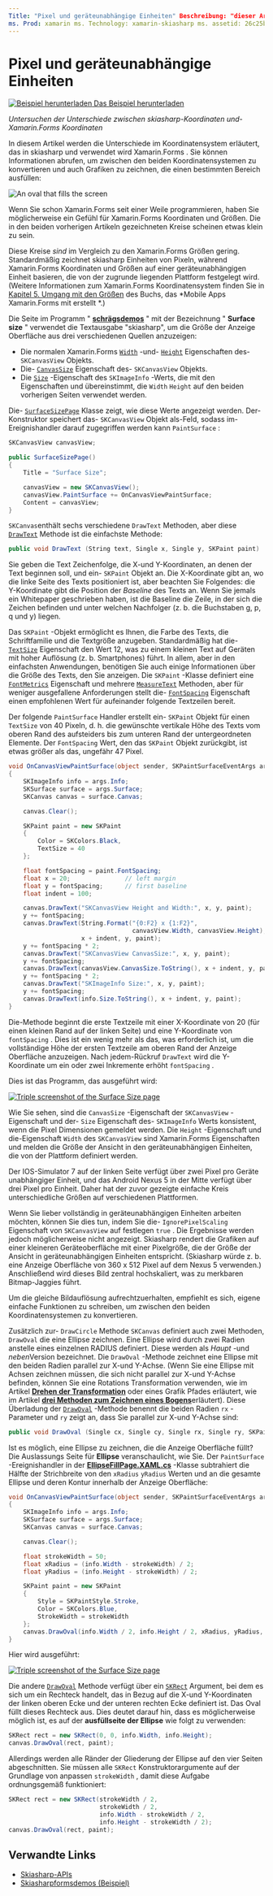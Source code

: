 ```yaml
---
Title: "Pixel und geräteunabhängige Einheiten" Beschreibung: "dieser Artikel untersucht die Unterschiede zwischen skiasharp-Koordinaten und- Xamarin.Forms Koordinaten und veranschaulicht dies mit Beispielcode".
ms. Prod: xamarin ms. Technology: xamarin-skiasharp ms. assetid: 26c25bb8-fbe8-4b77-B01D-16a163a16890 Author: davidbritch ms. Author: dabritch ms. Date: 02/09/2017 NO-LOC: [ Xamarin.Forms , Xamarin.Essentials ]
---
```


# <a name="pixels-and-device-independent-units"></a>Pixel und geräteunabhängige Einheiten

[![Beispiel herunterladen](~/media/shared/download.png) Das Beispiel herunterladen](https://docs.microsoft.com/samples/xamarin/xamarin-forms-samples/skiasharpforms-demos)

_Untersuchen der Unterschiede zwischen skiasharp-Koordinaten und- Xamarin.Forms Koordinaten_

In diesem Artikel werden die Unterschiede im Koordinatensystem erläutert, das in skiasharp und verwendet wird Xamarin.Forms . Sie können Informationen abrufen, um zwischen den beiden Koordinatensystemen zu konvertieren und auch Grafiken zu zeichnen, die einen bestimmten Bereich ausfüllen:

![](pixels-images/screenfillexample.png "An oval that fills the screen")

Wenn Sie schon Xamarin.Forms seit einer Weile programmieren, haben Sie möglicherweise ein Gefühl für Xamarin.Forms Koordinaten und Größen. Die in den beiden vorherigen Artikeln gezeichneten Kreise scheinen etwas klein zu sein.

Diese Kreise *sind* im Vergleich zu den Xamarin.Forms Größen gering. Standardmäßig zeichnet skiasharp Einheiten von Pixeln, während Xamarin.Forms Koordinaten und Größen auf einer geräteunabhängigen Einheit basieren, die von der zugrunde liegenden Plattform festgelegt wird. (Weitere Informationen zum Xamarin.Forms Koordinatensystem finden Sie in [Kapitel 5. Umgang mit den Größen](~/xamarin-forms/creating-mobile-apps-xamarin-forms/summaries/chapter05.md) des Buchs, das *Mobile Apps Xamarin.Forms mit erstellt *.)

Die Seite im Programm " [**schrägsdemos**](https://docs.microsoft.com/samples/xamarin/xamarin-forms-samples/skiasharpforms-demos) " mit der Bezeichnung " **Surface size** " verwendet die Textausgabe "skiasharp", um die Größe der Anzeige Oberfläche aus drei verschiedenen Quellen anzuzeigen:

- Die normalen Xamarin.Forms [`Width`](xref:Xamarin.Forms.VisualElement.Width) -und- [`Height`](xref:Xamarin.Forms.VisualElement.Height) Eigenschaften des- `SKCanvasView` Objekts.
- Die- [`CanvasSize`](xref:SkiaSharp.Views.Forms.SKCanvasView.CanvasSize) Eigenschaft des- `SKCanvasView` Objekts.
- Die [`Size`](xref:SkiaSharp.SKImageInfo.Size) -Eigenschaft des `SKImageInfo` -Werts, die mit den Eigenschaften und übereinstimmt, die `Width` `Height` auf den beiden vorherigen Seiten verwendet werden.

Die- [`SurfaceSizePage`](https://github.com/xamarin/xamarin-forms-samples/blob/master/SkiaSharpForms/Demos/Demos/SkiaSharpFormsDemos/Basics/SurfaceSizePage.cs) Klasse zeigt, wie diese Werte angezeigt werden. Der-Konstruktor speichert das- `SKCanvasView` Objekt als-Feld, sodass im-Ereignishandler darauf zugegriffen werden kann `PaintSurface` :

```csharp
SKCanvasView canvasView;

public SurfaceSizePage()
{
    Title = "Surface Size";

    canvasView = new SKCanvasView();
    canvasView.PaintSurface += OnCanvasViewPaintSurface;
    Content = canvasView;
}
```

`SKCanvas`enthält sechs verschiedene `DrawText` Methoden, aber diese [`DrawText`](xref:SkiaSharp.SKCanvas.DrawText(System.String,System.Single,System.Single,SkiaSharp.SKPaint)) Methode ist die einfachste Methode:

```csharp
public void DrawText (String text, Single x, Single y, SKPaint paint)
```

Sie geben die Text Zeichenfolge, die X-und Y-Koordinaten, an denen der Text beginnen soll, und ein- `SKPaint` Objekt an. Die X-Koordinate gibt an, wo die linke Seite des Texts positioniert ist, aber beachten Sie Folgendes: die Y-Koordinate gibt die Position der *Baseline* des Texts an. Wenn Sie jemals ein Whitepaper geschrieben haben, ist die Baseline die Zeile, in der sich die Zeichen befinden und unter welchen Nachfolger (z. b. die Buchstaben g, p, q und y) liegen.

Das `SKPaint` -Objekt ermöglicht es Ihnen, die Farbe des Texts, die Schriftfamilie und die Textgröße anzugeben. Standardmäßig hat die- [`TextSize`](xref:SkiaSharp.SKPaint.TextSize) Eigenschaft den Wert 12, was zu einem kleinen Text auf Geräten mit hoher Auflösung (z. b. Smartphones) führt. In allem, aber in den einfachsten Anwendungen, benötigen Sie auch einige Informationen über die Größe des Texts, den Sie anzeigen. Die `SKPaint` -Klasse definiert eine [`FontMetrics`](xref:SkiaSharp.SKPaint.FontMetrics) Eigenschaft und mehrere [`MeasureText`](xref:SkiaSharp.SKPaint.MeasureText(System.String)) Methoden, aber für weniger ausgefallene Anforderungen stellt die- [`FontSpacing`](xref:SkiaSharp.SKPaint.FontSpacing) Eigenschaft einen empfohlenen Wert für aufeinander folgende Textzeilen bereit.

Der folgende `PaintSurface` Handler erstellt ein- `SKPaint` Objekt für einen `TextSize` von 40 Pixeln, d. h. die gewünschte vertikale Höhe des Texts vom oberen Rand des aufsteiders bis zum unteren Rand der untergeordneten Elemente. Der `FontSpacing` Wert, den das `SKPaint` Objekt zurückgibt, ist etwas größer als das, ungefähr 47 Pixel.

```csharp
void OnCanvasViewPaintSurface(object sender, SKPaintSurfaceEventArgs args)
{
    SKImageInfo info = args.Info;
    SKSurface surface = args.Surface;
    SKCanvas canvas = surface.Canvas;

    canvas.Clear();

    SKPaint paint = new SKPaint
    {
        Color = SKColors.Black,
        TextSize = 40
    };

    float fontSpacing = paint.FontSpacing;
    float x = 20;               // left margin
    float y = fontSpacing;      // first baseline
    float indent = 100;

    canvas.DrawText("SKCanvasView Height and Width:", x, y, paint);
    y += fontSpacing;
    canvas.DrawText(String.Format("{0:F2} x {1:F2}",
                                  canvasView.Width, canvasView.Height),
                    x + indent, y, paint);
    y += fontSpacing * 2;
    canvas.DrawText("SKCanvasView CanvasSize:", x, y, paint);
    y += fontSpacing;
    canvas.DrawText(canvasView.CanvasSize.ToString(), x + indent, y, paint);
    y += fontSpacing * 2;
    canvas.DrawText("SKImageInfo Size:", x, y, paint);
    y += fontSpacing;
    canvas.DrawText(info.Size.ToString(), x + indent, y, paint);
}
```

Die-Methode beginnt die erste Textzeile mit einer X-Koordinate von 20 (für einen kleinen Rand auf der linken Seite) und eine Y-Koordinate von `fontSpacing` . Dies ist ein wenig mehr als das, was erforderlich ist, um die vollständige Höhe der ersten Textzeile am oberen Rand der Anzeige Oberfläche anzuzeigen. Nach jedem-Rückruf `DrawText` wird die Y-Koordinate um ein oder zwei Inkremente erhöht `fontSpacing` .

Dies ist das Programm, das ausgeführt wird:

[![](pixels-images/surfacesize-small.png "Triple screenshot of the Surface Size  page")](pixels-images/surfacesize-large.png#lightbox "Triple screenshot of the Surface Size  page")

Wie Sie sehen, sind die `CanvasSize` -Eigenschaft der `SKCanvasView` -Eigenschaft und der- `Size` Eigenschaft des- `SKImageInfo` Werts konsistent, wenn die Pixel Dimensionen gemeldet werden. Die `Height` -Eigenschaft und die-Eigenschaft `Width` des `SKCanvasView` sind Xamarin.Forms Eigenschaften und melden die Größe der Ansicht in den geräteunabhängigen Einheiten, die von der Plattform definiert werden.

Der IOS-Simulator 7 auf der linken Seite verfügt über zwei Pixel pro Geräte unabhängiger Einheit, und das Android Nexus 5 in der Mitte verfügt über drei Pixel pro Einheit. Daher hat der zuvor gezeigte einfache Kreis unterschiedliche Größen auf verschiedenen Plattformen.

Wenn Sie lieber vollständig in geräteunabhängigen Einheiten arbeiten möchten, können Sie dies tun, indem Sie die- `IgnorePixelScaling` Eigenschaft von `SKCanvasView` auf festlegen `true` . Die Ergebnisse werden jedoch möglicherweise nicht angezeigt. Skiasharp rendert die Grafiken auf einer kleineren Geräteoberfläche mit einer Pixelgröße, die der Größe der Ansicht in geräteunabhängigen Einheiten entspricht. (Skiasharp würde z. b. eine Anzeige Oberfläche von 360 x 512 Pixel auf dem Nexus 5 verwenden.) Anschließend wird dieses Bild zentral hochskaliert, was zu merkbaren Bitmap-Jaggies führt.

Um die gleiche Bildauflösung aufrechtzuerhalten, empfiehlt es sich, eigene einfache Funktionen zu schreiben, um zwischen den beiden Koordinatensystemen zu konvertieren.

Zusätzlich zur- `DrawCircle` Methode `SKCanvas` definiert auch zwei Methoden, `DrawOval` die eine Ellipse zeichnen. Eine Ellipse wird durch zwei Radien anstelle eines einzelnen RADIUS definiert. Diese werden als *Haupt* -und *neben*Version bezeichnet. Die `DrawOval` -Methode zeichnet eine Ellipse mit den beiden Radien parallel zur X-und Y-Achse. (Wenn Sie eine Ellipse mit Achsen zeichnen müssen, die sich nicht parallel zur X-und Y-Achse befinden, können Sie eine Rotations Transformation verwenden, wie im Artikel [**Drehen der Transformation**](../transforms/rotate.md) oder eines Grafik Pfades erläutert, wie im Artikel [**drei Methoden zum Zeichnen eines Bogens**](../curves/arcs.md)erläutert). Diese Überladung der [`DrawOval`](xref:SkiaSharp.SKCanvas.DrawOval(System.Single,System.Single,System.Single,System.Single,SkiaSharp.SKPaint)) -Methode benennt die beiden Radien `rx` -Parameter und `ry` zeigt an, dass Sie parallel zur X-und Y-Achse sind:

```csharp
public void DrawOval (Single cx, Single cy, Single rx, Single ry, SKPaint paint)
```

Ist es möglich, eine Ellipse zu zeichnen, die die Anzeige Oberfläche füllt? Die Auslassungs Seite für **Ellipse** veranschaulicht, wie Sie. Der `PaintSurface` -Ereignishandler in der [**EllipseFillPage.XAML.cs**](https://github.com/xamarin/xamarin-forms-samples/blob/master/SkiaSharpForms/Demos/Demos/SkiaSharpFormsDemos/Basics/EllipseFillPage.xaml.cs) -Klasse subtrahiert die Hälfte der Strichbreite von den `xRadius` `yRadius` Werten und an die gesamte Ellipse und deren Kontur innerhalb der Anzeige Oberfläche:

```csharp
void OnCanvasViewPaintSurface(object sender, SKPaintSurfaceEventArgs args)
{
    SKImageInfo info = args.Info;
    SKSurface surface = args.Surface;
    SKCanvas canvas = surface.Canvas;

    canvas.Clear();

    float strokeWidth = 50;
    float xRadius = (info.Width - strokeWidth) / 2;
    float yRadius = (info.Height - strokeWidth) / 2;

    SKPaint paint = new SKPaint
    {
        Style = SKPaintStyle.Stroke,
        Color = SKColors.Blue,
        StrokeWidth = strokeWidth
    };
    canvas.DrawOval(info.Width / 2, info.Height / 2, xRadius, yRadius, paint);
}
```

Hier wird ausgeführt:

[![](pixels-images/ellipsefill-small.png "Triple screenshot of the Surface Size  page")](pixels-images/ellipsefill-large.png#lightbox "Triple screenshot of the Surface Size  page")

Die andere [`DrawOval`](xref:SkiaSharp.SKCanvas.DrawOval(SkiaSharp.SKRect,SkiaSharp.SKPaint)) Methode verfügt über ein [`SKRect`](xref:SkiaSharp.SKRect) Argument, bei dem es sich um ein Rechteck handelt, das in Bezug auf die X-und Y-Koordinaten der linken oberen Ecke und der unteren rechten Ecke definiert ist. Das Oval füllt dieses Rechteck aus. Dies deutet darauf hin, dass es möglicherweise möglich ist, es auf der **ausfüllseite der Ellipse** wie folgt zu verwenden:

```csharp
SKRect rect = new SKRect(0, 0, info.Width, info.Height);
canvas.DrawOval(rect, paint);
```

Allerdings werden alle Ränder der Gliederung der Ellipse auf den vier Seiten abgeschnitten. Sie müssen alle `SKRect` Konstruktorargumente auf der Grundlage von anpassen `strokeWidth` , damit diese Aufgabe ordnungsgemäß funktioniert:

```csharp
SKRect rect = new SKRect(strokeWidth / 2,
                         strokeWidth / 2,
                         info.Width - strokeWidth / 2,
                         info.Height - strokeWidth / 2);
canvas.DrawOval(rect, paint);
```

## <a name="related-links"></a>Verwandte Links

- [Skiasharp-APIs](https://docs.microsoft.com/dotnet/api/skiasharp)
- [Skiasharpformsdemos (Beispiel)](https://docs.microsoft.com/samples/xamarin/xamarin-forms-samples/skiasharpforms-demos)
